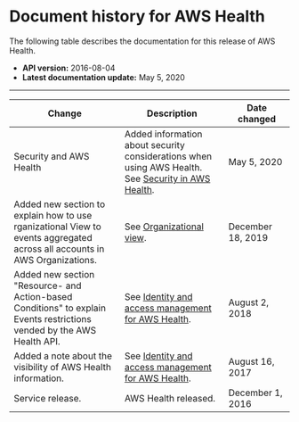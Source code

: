 # Document history for AWS Health<a name="doc-history"></a>

The following table describes the documentation for this release of AWS Health\.
+ **API version:** 2016\-08\-04
+ **Latest documentation update:** May 5, 2020


****  

| Change | Description | Date changed | 
| --- | --- | --- | 
| Security and AWS Health | Added information about security considerations when using AWS Health\. See [Security in AWS Health](security.md)\. | May 5, 2020 | 
| Added new section to explain how to use rganizational View to events aggregated across all accounts in AWS Organizations\. | See [Organizational view](security_iam_id-based-policy-examples.md#organizational-view)\. | December 18, 2019 | 
| Added new section "Resource\- and Action\-based Conditions" to explain Events restrictions vended by the AWS Health API\. | See [Identity and access management for AWS Health](controlling-access.md)\. | August 2, 2018 | 
| Added a note about the visibility of AWS Health information\. | See [Identity and access management for AWS Health](controlling-access.md)\. | August 16, 2017 | 
| Service release\. | AWS Health released\. | December 1, 2016 | 